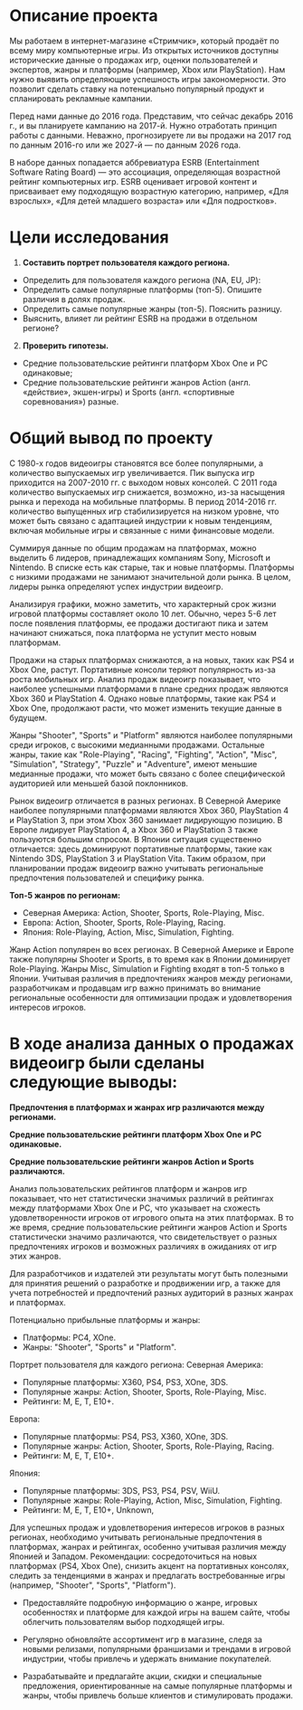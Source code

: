 # Описание проекта

Мы работаем в интернет-магазине «Стримчик», который продаёт по всему миру компьютерные игры. Из открытых источников доступны исторические данные о продажах игр, оценки пользователей и экспертов, жанры и платформы (например, Xbox или PlayStation). Нам нужно выявить определяющие успешность игры закономерности. Это позволит сделать ставку на потенциально популярный продукт и спланировать рекламные кампании.

Перед нами данные до 2016 года. Представим, что сейчас декабрь 2016 г., и вы планируете кампанию на 2017-й. Нужно отработать принцип работы с данными. Неважно, прогнозируете ли вы продажи на 2017 год по данным 2016-го или же 2027-й — по данным 2026 года.

В наборе данных попадается аббревиатура ESRB (Entertainment Software Rating Board) — это ассоциация, определяющая возрастной рейтинг компьютерных игр. ESRB оценивает игровой контент и присваивает ему подходящую возрастную категорию, например, «Для взрослых», «Для детей младшего возраста» или «Для подростков».

# Цели исследования

1) **Составить портрет пользователя каждого региона.**
- Определить для пользователя каждого региона (NA, EU, JP):
- Определить самые популярные платформы (топ-5). Опишите различия в долях продаж.
- Определить самые популярные жанры (топ-5). Пояснить разницу.
- Выяснить, влияет ли рейтинг ESRB на продажи в отдельном регионе?

2) **Проверить гипотезы.**
- Средние пользовательские рейтинги платформ Xbox One и PC одинаковые;
- Средние пользовательские рейтинги жанров Action (англ. «действие», экшен-игры) и Sports (англ. «спортивные соревнования») разные.

# Общий вывод по проекту


С 1980-х годов видеоигры становятся все более популярными, а количество выпускаемых игр увеличивается. Пик выпуска игр приходится на 2007-2010 гг. с выходом новых консолей. С 2011 года количество выпускаемых игр снижается, возможно, из-за насыщения рынка и перехода на мобильные платформы. В период 2014-2016 гг. количество выпущенных игр стабилизируется на низком уровне, что может быть связано с адаптацией индустрии к новым тенденциям, включая мобильные игры и связанные с ними финансовые модели.

Суммируя данные по общим продажам на платформах, можно выделить 6 лидеров, принадлежащих компаниям Sony, Microsoft и Nintendo. В списке есть как старые, так и новые платформы. Платформы с низкими продажами не занимают значительной доли рынка. В целом, лидеры рынка определяют успех индустрии видеоигр.


Анализируя графики, можно заметить, что характерный срок жизни игровой платформы составляет около 10 лет. Обычно, через 5-6 лет после появления платформы, ее продажи достигают пика и затем начинают снижаться, пока платформа не уступит место новым платформам.

Продажи на старых платформах снижаются, а на новых, таких как PS4 и Xbox One, растут. Портативные консоли теряют популярность из-за роста мобильных игр. Анализ продаж видеоигр показывает, что наиболее успешными платформами в плане средних продаж являются Xbox 360 и PlayStation 4. Однако новые платформы, такие как PS4 и Xbox One, продолжают расти, что может изменить текущие данные в будущем.

Жанры "Shooter", "Sports" и "Platform" являются наиболее популярными среди игроков, с высокими медианными продажами. Остальные жанры, такие как "Role-Playing", "Racing", "Fighting", "Action", "Misc", "Simulation", "Strategy", "Puzzle" и "Adventure", имеют меньшие медианные продажи, что может быть связано с более специфической аудиторией или меньшей базой поклонников.

Рынок видеоигр отличается в разных регионах. В Северной Америке наиболее популярными платформами являются Xbox 360, PlayStation 4 и PlayStation 3, при этом Xbox 360 занимает лидирующую позицию. В Европе лидирует PlayStation 4, а Xbox 360 и PlayStation 3 также пользуются большим спросом. В Японии ситуация существенно отличается: здесь доминируют портативные платформы, такие как Nintendo 3DS, PlayStation 3 и PlayStation Vita. Таким образом, при планировании продаж видеоигр важно учитывать региональные предпочтения пользователей и специфику рынка.



**Топ-5 жанров по регионам:**

- Северная Америка: Action, Shooter, Sports, Role-Playing, Misc.
- Европа: Action, Shooter, Sports, Role-Playing, Racing.
- Япония: Role-Playing, Action, Misc, Simulation, Fighting.


Жанр Action популярен во всех регионах. В Северной Америке и Европе также популярны Shooter и Sports, в то время как в Японии доминирует Role-Playing. Жанры Misc, Simulation и Fighting входят в топ-5 только в Японии. Учитывая различия в предпочтениях жанров между регионами, разработчикам и продавцам игр важно принимать во внимание региональные особенности для оптимизации продаж и удовлетворения интересов игроков.


# В ходе анализа данных о продажах видеоигр были сделаны следующие выводы:

**Предпочтения в платформах и жанрах игр различаются между регионами.**


**Средние пользовательские рейтинги платформ Xbox One и PC одинаковые.**


**Средние пользовательские рейтинги жанров Action и Sports различаются.**

Анализ пользовательских рейтингов платформ и жанров игр показывает, что нет статистически значимых различий в рейтингах между платформами Xbox One и PC, что указывает на схожесть удовлетворенности игроков от игрового опыта на этих платформах. В то же время, средние пользовательские рейтинги жанров Action и Sports статистически значимо различаются, что свидетельствует о разных предпочтениях игроков и возможных различиях в ожиданиях от игр этих жанров.

Для разработчиков и издателей эти результаты могут быть полезными для принятия решений о разработке и продвижении игр, а также для учета потребностей и предпочтений разных аудиторий в разных жанрах и платформах.




Потенциально прибыльные платформы и жанры:
- Платформы: PC4, XOne.
- Жанры: "Shooter", "Sports" и "Platform".


Портрет пользователя для каждого региона:
Северная Америка:

- Популярные платформы: X360, PS4, PS3, XOne, 3DS.
- Популярные жанры:  Action, Shooter, Sports, Role-Playing, Misc.
- Рейтинги: M, E, T, E10+.

Европа:
- Популярные платформы: PS4, PS3, X360, XOne, 3DS.
- Популярные жанры:  Action, Shooter, Sports, Role-Playing, Racing.
- Рейтинги: M, E, T, E10+.


Япония:

- Популярные платформы: 3DS, PS3, PS4, PSV, WiiU.
- Популярные жанры: Role-Playing, Action, Misc, Simulation, Fighting.
- Рейтинги: M, E, T, E10+, Unknown,



Для успешных продаж и удовлетворения интересов игроков в разных регионах, необходимо учитывать региональные предпочтения в платформах, жанрах и рейтингах, особенно учитывая различия между Японией и Западом. Рекомендации: сосредоточиться на новых платформах (PS4, Xbox One), снизить акцент на портативных консолях, следить за тенденциями в жанрах и предлагать востребованные игры (например, "Shooter", "Sports", "Platform"). 
- Предоставляйте подробную информацию о жанре, игровых особенностях и платформе для каждой игры на вашем сайте, чтобы облегчить пользователям выбор подходящей игры.


- Регулярно обновляйте ассортимент игр в магазине, следя за новыми релизами, популярными франшизами и трендами в игровой индустрии, чтобы привлечь и удержать внимание покупателей.


- Разрабатывайте и предлагайте акции, скидки и специальные предложения, ориентированные на самые популярные платформы и жанры, чтобы привлечь больше клиентов и стимулировать продажи.
